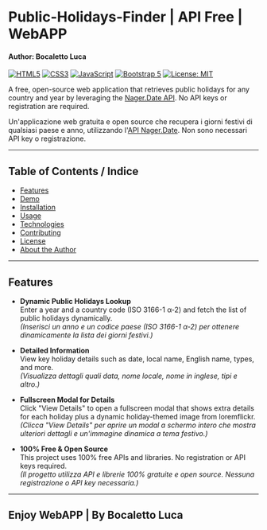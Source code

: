 # Public-Holidays-Finder | API Free | WebAPP
#### Author: Bocaletto Luca

[![HTML5](https://img.shields.io/badge/HTML5-E34F26?logo=html5&style=flat-square)](https://developer.mozilla.org/en-US/docs/Web/HTML)
[![CSS3](https://img.shields.io/badge/CSS3-1572B6?logo=css3&style=flat-square)](https://developer.mozilla.org/en-US/docs/Web/CSS)
[![JavaScript](https://img.shields.io/badge/JavaScript-F7DF1E?logo=javascript&style=flat-square)](https://developer.mozilla.org/en-US/docs/Web/JavaScript)
[![Bootstrap 5](https://img.shields.io/badge/Bootstrap-7952B3?logo=bootstrap&style=flat-square)](https://getbootstrap.com/)
[![License: MIT](https://img.shields.io/badge/License-MIT-yellow.svg)](LICENSE)

A free, open-source web application that retrieves public holidays for any country and year by leveraging the [Nager.Date API](https://date.nager.at/). No API keys or registration are required.

Un'applicazione web gratuita e open source che recupera i giorni festivi di qualsiasi paese e anno, utilizzando l'[API Nager.Date](https://date.nager.at/). Non sono necessari API key o registrazione.

---

## Table of Contents / Indice

- [Features](#features)
- [Demo](#demo)
- [Installation](#installation)
- [Usage](#usage)
- [Technologies](#technologies)
- [Contributing](#contributing)
- [License](#license)
- [About the Author](#about-the-author)

---

## Features

- **Dynamic Public Holidays Lookup**  
  Enter a year and a country code (ISO 3166-1 α-2) and fetch the list of public holidays dynamically.  
  *(Inserisci un anno e un codice paese (ISO 3166-1 α-2) per ottenere dinamicamente la lista dei giorni festivi.)*

- **Detailed Information**  
  View key holiday details such as date, local name, English name, types, and more.  
  *(Visualizza dettagli quali data, nome locale, nome in inglese, tipi e altro.)*

- **Fullscreen Modal for Details**  
  Click "View Details" to open a fullscreen modal that shows extra details for each holiday plus a dynamic holiday-themed image from loremflickr.  
  *(Clicca "View Details" per aprire un modal a schermo intero che mostra ulteriori dettagli e un'immagine dinamica a tema festivo.)*

- **100% Free & Open Source**  
  This project uses 100% free APIs and libraries. No registration or API keys required.  
  *(Il progetto utilizza API e librerie 100% gratuite e open source. Nessuna registrazione o API key necessaria.)*

---

## Enjoy WebAPP | By Bocaletto Luca
